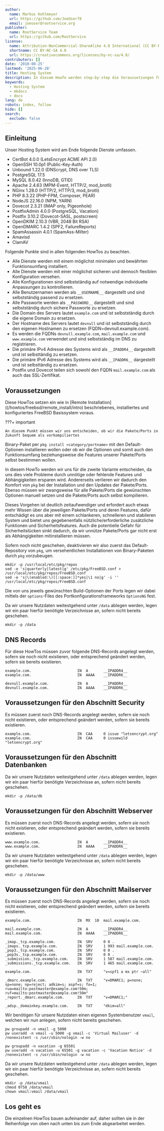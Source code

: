 ```yaml
---
author:
  name: Markus Kohlmeyer
  url: https://github.com/JoeUser78
  email: joeuser@rootservice.org
publisher:
  name: RootService Team
  url: https://github.com/RootService
license:
  name: Attribution-NonCommercial-ShareAlike 4.0 International (CC BY-NC-SA 4.0)
  shortname: CC BY-NC-SA 4.0
  url: https://creativecommons.org/licenses/by-nc-sa/4.0/
contributers: []
date: '2010-08-25'
lastmod: '2025-06-28'
title: Hosting System
description: In diesem HowTo werden step-by-step die Voraussetzungen für ein Hosting System auf Basis von FreeBSD 64Bit auf einem dedizierten Server beschrieben.
keywords:
  - Hosting System
  - mkdocs
  - docs
lang: de
robots: index, follow
hide: []
search:
  exclude: false
---
```


## Einleitung

Unser Hosting System wird am Ende folgende Dienste umfassen.

- CertBot 4.0.0 (LetsEncrypt ACME API 2.0)
- OpenSSH 10.0p1 (Public-Key-Auth)
- Unbound 1.22.0 (DNScrypt, DNS over TLS)
- PostgreSQL 17.5
- MySQL 8.0.42 (InnoDB, GTID)
- Apache 2.4.63 (MPM-Event, HTTP/2, mod_brotli)
- NGinx 1.28.0 (HTTP/2, HTTP/3, mod_brotli)
- PHP 8.3.22 (PHP-FPM, Composer, PEAR)
- NodeJS 22.16.0 (NPM, YARN)
- Dovecot 2.3.21 (IMAP only, Pigeonhole)
- PostfixAdmin 4.0.0 (PostgreSQL, Vacation)
- Postfix 3.10.2 (Dovecot-SASL, postscreen)
- OpenDKIM 2.10.3 (VBR, 2048 Bit RSA)
- OpenDMARC 1.4.2 (SPF2, FailureReports)
- SpamAssassin 4.0.1 (SpamAss-Milter)
- Amavisd
- ClamAV

Folgende Punkte sind in allen folgenden HowTos zu beachten.

- Alle Dienste werden mit einem möglichst minimalen und bewährten Funktionsumfang installiert.
- Alle Dienste werden mit einer möglichst sicheren und dennoch flexiblen Konfiguration versehen.
- Alle Konfigurationen sind selbstständig auf notwendige individuelle Anpassungen zu kontrollieren.
- Alle Benutzernamen werden als `__USERNAME__` dargestellt und sind selbstständig passend zu ersetzen.
- Alle Passworte werden als `__PASSWORD__` dargestellt und sind selbstständig durch sichere Passworte zu ersetzen.
- Die Domain des Servers lautet `example.com` und ist selbstständig durch die eigene Domain zu ersetzen.
- Der Hostname des Servers lautet `devnull` und ist selbstständig durch den eigenen Hostnamen zu ersetzen
  (FQDN=devnull.example.com).
- Es werden die FQDNs `devnull.example.com`, `mail.example.com` und `www.example.com` verwendet und sind selbstständig
  im DNS zu registrieren.
- Die primäre IPv4 Adresse des Systems wird als `__IPADDR4__` dargestellt und ist selbsttändig zu ersetzen.
- Die primäre IPv6 Adresse des Systems wird als `__IPADDR6__` dargestellt und ist selbsttändig zu ersetzen.
- Postfix und Dovecot teilen sich sowohl den FQDN `mail.example.com` als auch das SSL-Zertifikat.

## Voraussetzungen

Diese HowTos setzen ein wie in [Remote Installation]((/howtos/freebsd/remote_install/intro) beschriebenes, installiertes und
konfiguriertes FreeBSD Basissystem voraus.

<!-- markdownlint-disable MD046 -->

???+ important

    An diesem Punkt müssen wir uns entscheiden, ob wir die Pakete/Ports in Zukunft bequem als vorkompiliertes

Binary-Paket per `pkg install <category/portname>` mit den Default-Optionen installieren wollen oder ob wir die
Optionen und somit auch den Funktionsumfang beziehungsweise die Features unserer Pakete/Ports selbst bestimmen wollen.

<!-- markdownlint-enable MD046 -->

In diesem HowTo werden wir uns für die zweite Variante entscheiden, da uns dies viele Probleme durch unnötige oder
fehlende Features und Abhängigkeiten ersparen wird. Andererseits verlieren wir dadurch den Komfort von `pkg` bei der
Installation und den Updates der Pakete/Ports. Ebenso müssen wir zwangsweise für alle Pakete/Ports die gewünschten
Optionen manuell setzen und die Pakete/Ports auch selbst kompilieren.

Dieses Vorgehen ist deutlich zeitaufwendiger und erfordert auch etwas mehr Wissen über die jeweiligen Pakete/Ports und
deren Features, dafür entschädigt es uns aber mit einem schlankeren, schnelleren und stabileren System und bietet uns
gegebenenfalls nützliche/erforderliche zusätzliche Funktionen und Sicherheitsfeatures. Auch die potentielle Gefahr für
Sicherheitslücken sinkt dadurch, da wir unnütze Pakete/Ports gar nicht erst als Abhängigkeiten mitinstallieren müssen.

Sofern noch nicht geschehen, deaktivieren wir also zuerst das Default-Repository von `pkg`, um versehentlichen
Installationen von Binary-Paketen durch `pkg` vorzubeugen.

```shell
mkdir -p /usr/local/etc/pkg/repos
sed -e 's|quarterly|latest|g' /etc/pkg/FreeBSD.conf > /usr/local/etc/pkg/repos/FreeBSD.conf
sed -e 's|\(enabled:\)[[:space:]]*yes|\1 no|g' -i '' /usr/local/etc/pkg/repos/FreeBSD.conf
```

Die von uns jeweils gewünschten Build-Optionen der Ports legen wir dabei mittels der `options`-Files des
Portkonfigurationsframeworks `OptionsNG` fest.

Da wir unsere Nutzdaten weitestgehend unter `/data` ablegen werden, legen wir ein paar hierfür benötigte Verzeichnisse
an, sofern nicht bereits geschehen.

```shell
mkdir -p /data
```

## DNS Records

Für diese HowTos müssen zuvor folgende DNS-Records angelegt werden, sofern sie noch nicht existieren, oder entsprechend
geändert werden, sofern sie bereits existieren.

```dns-zone
example.com.                     IN  A       __IPADDR4__
example.com.                     IN  AAAA    __IPADDR6__

devnull.example.com.             IN  A       __IPADDR4__
devnull.example.com.             IN  AAAA    __IPADDR6__
```

## Voraussetzungen für den Abschnitt Security

Es müssen zuerst noch DNS-Records angelegt werden, sofern sie noch nicht existieren, oder entsprechend geändert werden,
sofern sie bereits existieren.

```dns-zone
example.com.                     IN  CAA     0 issue "letsencrypt.org"
example.com.                     IN  CAA     0 issuewild "letsencrypt.org"
```

## Voraussetzungen für den Abschnitt Datenbanken

Da wir unsere Nutzdaten weitestgehend unter `/data` ablegen werden, legen wir ein paar hierfür benötigte Verzeichnisse
an, sofern nicht bereits geschehen.

```shell
mkdir -p /data/db
```

## Voraussetzungen für den Abschnitt Webserver

Es müssen zuerst noch DNS-Records angelegt werden, sofern sie noch nicht existieren, oder entsprechend geändert werden,
sofern sie bereits existieren.

```dns-zone
www.example.com.                 IN  A       __IPADDR4__
www.example.com.                 IN  AAAA    __IPADDR6__
```

Da wir unsere Nutzdaten weitestgehend unter `/data` ablegen werden, legen wir ein paar hierfür benötigte Verzeichnisse
an, sofern nicht bereits geschehen.

```shell
mkdir -p /data/www
```

## Voraussetzungen für den Abschnitt Mailserver

Es müssen zuerst noch DNS-Records angelegt werden, sofern sie noch nicht existieren, oder entsprechend geändert werden,
sofern sie bereits existieren.

```dns-zone
example.com.                     IN  MX  10  mail.example.com.

mail.example.com.                IN  A       __IPADDR4__
mail.example.com.                IN  AAAA    __IPADDR6__

_imap._tcp.example.com.          IN  SRV     0 0 .
_imaps._tcp.example.com.         IN  SRV     1 993 mail.example.com.
_pop3._tcp.example.com.          IN  SRV     0 0 .
_pop3s._tcp.example.com.         IN  SRV     0 0 .
_submission._tcp.example.com.    IN  SRV     1 587 mail.example.com.
_submissions._tcp.example.com.   IN  SRV     1 465 mail.example.com.

example.com.                     IN  TXT     "v=spf1 a mx ptr ~all"

_dmarc.example.com.              IN  TXT     "v=DMARC1; p=none; sp=none; np=reject; adkim=s; aspf=s; fo=1; rua=mailto:postmaster@example.com!50m; ruf=mailto:postmaster@example.com!50m"
_report._dmarc.example.com.      IN  TXT     "v=DMARC1;"

_adsp._domainkey.example.com.    IN  TXT     "dkim=all"
```

Wir benötigen für unsere Nutzdaten einen eigenen Systembenutzer `vmail`, welchen wir nun anlegen, sofern nicht bereits
geschehen.

```shell
pw groupadd -n vmail -g 5000
pw useradd -n vmail -u 5000 -g vmail -c 'Virtual Mailuser' -d /nonexistent -s /usr/sbin/nologin -w no

pw groupadd -n vacation -g 65501
pw useradd -n vacation -u 65501 -g vacation -c 'Vacation Notice' -d /nonexistent -s /usr/sbin/nologin -w no
```

Da wir unsere Nutzdaten weitestgehend unter `/data` ablegen werden, legen wir ein paar hierfür benötigte Verzeichnisse
an, sofern nicht bereits geschehen.

```shell
mkdir -p /data/vmail
chmod 0750 /data/vmail
chown vmail:vmail /data/vmail
```

## Los geht es

Die einzelnen HowTos bauen aufeinander auf, daher sollten sie in der Reihenfolge von oben nach unten bis zum Ende
abgearbeitet werden.
